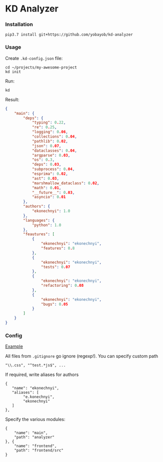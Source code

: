 # KD Analyzer


### Installation
```
pip3.7 install git+https://github.com/yobayob/kd-analyzer
```


### Usage


Create `.kd-config.json` file:
```
cd ~/projects/my-awesome-project
kd init
```


Run:
```
kd
```

Result:
```json
{
    "main": {
        "deps": {
            "typing": 0.22,
            "re": 0.25,
            "logging": 0.06,
            "collections": 0.04,
            "pathlib": 0.02,
            "json": 0.07,
            "dataclasses": 0.04,
            "argparse": 0.03,
            "os": 0.3,
            "deps": 0.03,
            "subprocess": 0.04,
            "esprima": 0.02,
            "ast": 0.03,
            "marshmallow_dataclass": 0.02,
            "math": 0.01,
            "__future__": 0.03,
            "asyncio": 0.01
        },
        "authors": {
            "ekonechnyi": 1.0
        },
        "languages": {
            "python": 1.0
        },
        "feautures": [
            {
                "ekonechnyi": "ekonechnyi",
                "features": 0.8
            },
            {
                "ekonechnyi": "ekonechnyi",
                "tests": 0.07
            },
            {
                "ekonechnyi": "ekonechnyi",
                "refactoring": 0.08
            },
            {
                "ekonechnyi": "ekonechnyi",
                "bugs": 0.05
            }
        ]
    }
}

```

### Config

[Example](.kd-config.json)

All files from `.gitignore` go ignore (regexp!). 
You can specify custom path
```
"\\.css", "^test.*js$", ...
```

If required, write aliases for authors
```
{
   "name": "ekonechnyi",
   "aliases": [
        "e.konechnyi", 
        "ekonechnyi"
   ]
},
```
Specify the various modules:
```
{
    "name": "main",
    "path": "analyzer"
}, {
    "name": "frontend",
    "path": "frontend/src"
}
```


